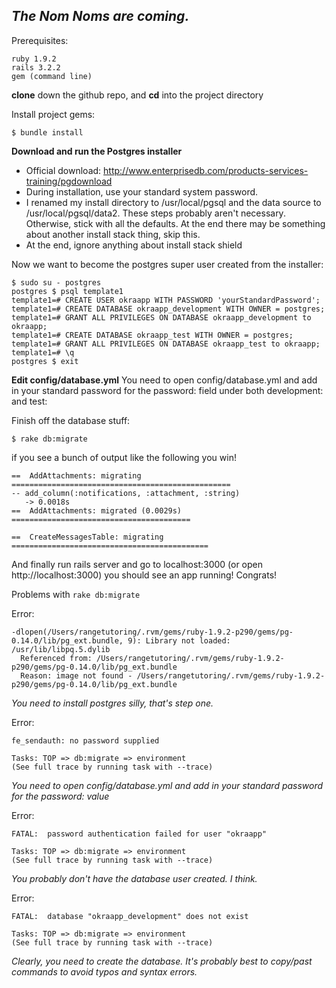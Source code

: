 _The Nom Noms are coming._
------------------------------

Prerequisites:

    ruby 1.9.2
    rails 3.2.2
    gem (command line)


**clone** down the github repo, and **cd** into the project directory

Install project gems:

    $ bundle install

**Download and run the Postgres installer**
- Official download: http://www.enterprisedb.com/products-services-training/pgdownload
- During installation, use your standard system password. 
- I renamed my install directory to /usr/local/pgsql and the data source to /usr/local/pgsql/data2. These steps probably aren't necessary. Otherwise, stick with all the defaults. At the end there may be something about another install stack thing, skip this.
- At the end, ignore anything about install stack shield

Now we want to become the postgres super user created from the installer:

    $ sudo su - postgres
    postgres $ psql template1
    template1=# CREATE USER okraapp WITH PASSWORD 'yourStandardPassword';
    template1=# CREATE DATABASE okraapp_development WITH OWNER = postgres;
    template1=# GRANT ALL PRIVILEGES ON DATABASE okraapp_development to okraapp;
    template1=# CREATE DATABASE okraapp_test WITH OWNER = postgres;
    template1=# GRANT ALL PRIVILEGES ON DATABASE okraapp_test to okraapp;
    template1=# \q
    postgres $ exit

**Edit config/database.yml**
You need to open config/database.yml and add in your standard password for the password: field under both development: and test:

Finish off the database stuff:

    $ rake db:migrate

if you see a bunch of output like the following you win!

    ==  AddAttachments: migrating =================================================
    -- add_column(:notifications, :attachment, :string)
       -> 0.0018s
    ==  AddAttachments: migrated (0.0029s) ========================================
    
    ==  CreateMessagesTable: migrating ============================================

And finally run rails server and go to localhost:3000 (or open http://localhost:3000) you should see an app running! Congrats!

Problems with `rake db:migrate`

Error:

    -dlopen(/Users/rangetutoring/.rvm/gems/ruby-1.9.2-p290/gems/pg-0.14.0/lib/pg_ext.bundle, 9): Library not loaded: /usr/lib/libpq.5.dylib
      Referenced from: /Users/rangetutoring/.rvm/gems/ruby-1.9.2-p290/gems/pg-0.14.0/lib/pg_ext.bundle
      Reason: image not found - /Users/rangetutoring/.rvm/gems/ruby-1.9.2-p290/gems/pg-0.14.0/lib/pg_ext.bundle

_You need to install postgres silly, that's step one._

Error:

    fe_sendauth: no password supplied
    
    Tasks: TOP => db:migrate => environment
    (See full trace by running task with --trace)

_You need to open config/database.yml and add in your standard password for the password: value_

Error:

    FATAL:  password authentication failed for user "okraapp"
    
    Tasks: TOP => db:migrate => environment
    (See full trace by running task with --trace)

_You probably don't have the database user created. I think._

Error:

    FATAL:  database "okraapp_development" does not exist
    
    Tasks: TOP => db:migrate => environment
    (See full trace by running task with --trace)

_Clearly, you need to create the database. It's probably best to copy/past commands to avoid typos and syntax errors._